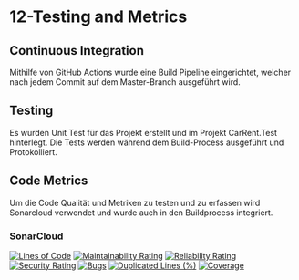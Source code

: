 # 12-Testing and Metrics

## Continuous Integration

Mithilfe von GitHub Actions wurde eine Build Pipeline eingerichtet, welcher nach jedem Commit auf dem Master-Branch ausgeführt wird.

## Testing

Es wurden Unit Test für das Projekt erstellt und im Projekt CarRent.Test hinterlegt. Die Tests werden während dem Build-Process ausgeführt und Protokolliert.

## Code Metrics

Um die Code Qualität und Metriken zu testen und zu erfassen wird Sonarcloud verwendet und wurde auch in den Buildprocess integriert.


### SonarCloud

[![Lines of Code](https://sonarcloud.io/api/project_badges/measure?project=ricardo17coelho_carrent-api&metric=ncloc)](https://sonarcloud.io/dashboard?id=ricardo17coelho_carrent-api)
[![Maintainability Rating](https://sonarcloud.io/api/project_badges/measure?project=ricardo17coelho_carrent-api&metric=sqale_rating)](https://sonarcloud.io/dashboard?id=ricardo17coelho_carrent-api)
[![Reliability Rating](https://sonarcloud.io/api/project_badges/measure?project=ricardo17coelho_carrent-api&metric=reliability_rating)](https://sonarcloud.io/dashboard?id=ricardo17coelho_carrent-api)
[![Security Rating](https://sonarcloud.io/api/project_badges/measure?project=ricardo17coelho_carrent-api&metric=security_rating)](https://sonarcloud.io/dashboard?id=ricardo17coelho_carrent-api)
[![Bugs](https://sonarcloud.io/api/project_badges/measure?project=ricardo17coelho_carrent-api&metric=bugs)](https://sonarcloud.io/dashboard?id=ricardo17coelho_carrent-api)
[![Duplicated Lines (%)](https://sonarcloud.io/api/project_badges/measure?project=ricardo17coelho_carrent-api&metric=duplicated_lines_density)](https://sonarcloud.io/dashboard?id=ricardo17coelho_carrent-api)
[![Coverage](https://sonarcloud.io/api/project_badges/measure?project=ricardo17coelho_carrent-api&metric=coverage)](https://sonarcloud.io/dashboard?id=ricardo17coelho_carrent-api)